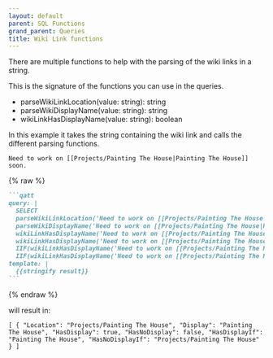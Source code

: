 ```yaml
---
layout: default
parent: SQL Functions
grand_parent: Queries
title: Wiki Link functions
---
```

There are multiple functions to help with the parsing of the wiki links in a string.

This is the signature of the functions you can use in the queries.

- parseWikiLinkLocation(value: string): string
- parseWikiDisplayName(value: string): string
- wikiLinkHasDisplayName(value: string): boolean

In this example it takes the string containing the wiki link and calls the different parsing functions.

```text
Need to work on [[Projects/Painting The House|Painting The House]] soon.
```

{% raw %}

````markdown
```qatt
query: |
  SELECT
  parseWikiLinkLocation('Need to work on [[Projects/Painting The House|Painting The House]] soon.') AS Location,
  parseWikiDisplayName('Need to work on [[Projects/Painting The House|Painting The House]] soon.') AS Display,
  wikiLinkHasDisplayName('Need to work on [[Projects/Painting The House|Painting The House]] soon.') AS HasDisplay,
  wikiLinkHasDisplayName('Need to work on [[Projects/Painting The House]] soon.') AS HasNoDisplay,
  IIF(wikiLinkHasDisplayName('Need to work on [[Projects/Painting The House|Painting The House]] soon.'), parseWikiDisplayName('Need to work on [[Projects/Painting The House|Painting The House]] soon.'), parseWikiLinkLocation('Need to work on [[Projects/Painting The House|Painting The House]] soon.')) AS HasDisplayIf,
  IIF(wikiLinkHasDisplayName('Need to work on [[Projects/Painting The House]] soon.'), parseWikiDisplayName('Need to work on [[Projects/Painting The House|Will Not show]] soon.'), parseWikiLinkLocation('Need to work on [[Projects/Painting The House]] soon.')) AS HasNoDisplayIf
template: |
  {{stringify result}}
```
````

{% endraw %}

will result in:

```text
[ { "Location": "Projects/Painting The House", "Display": "Painting The House", "HasDisplay": true, "HasNoDisplay": false, "HasDisplayIf": "Painting The House", "HasNoDisplayIf": "Projects/Painting The House" } ]
```